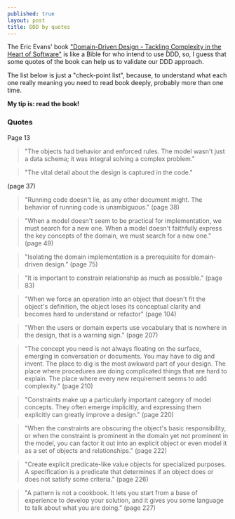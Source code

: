```yaml
---
published: true
layout: post
title: DDD by quotes
---
```




The Eric Evans' book ["Domain-Driven Design - Tackling Complexity in the Heart of Software"](http://goo.gl/d5zS7r) is like a Bible for who intend to use DDD, so, I guess that some quotes of the book can help us to validate our DDD approach.

The list below is just a "check-point list", because, to understand what each one really meaning you need to read book deeply, probably more than one time.

**My tip is: read the book!**

### Quotes
Page 13
> "The objects had behavior and enforced rules. The model wasn't just a data schema; it was integral solving a complex problem." 



> "The vital detail about the design is captured in the code." 

(page 37)

> "Running code doesn't lie, as any other document might. The behavior of running code is unambiguous." (page 38)

> "When a model doesn't seem to be practical for implementation, we must search for a new one. When a model doesn't faithfully express the key concepts of the domain, we must search for a new one." (page 49)

> "Isolating the domain implementation is a prerequisite for domain-driven design." (page 75)

> "It is important to constrain relationship as much as possible." (page 83)

> "When we force an operation into an object that doesn't fit the object's definition, the object loses its conceptual clarity and becomes hard to understand or refactor" (page 104)

> "When the users or domain experts use vocabulary that is nowhere in the design, that is a warning sign." (page 207)

> "The concept you need is not always floating on the surface, emerging in conversation or documents. You may have to dig and invent. The place to dig is the most awkward part of your design. The place where procedures are doing complicated things that are hard to explain. The place where every new requirement seems to add complexity." (page 210)

> "Constraints make up a particularly important category of model concepts. They often emerge implicitly, and expressing them explicitly can greatly improve a design." (page 220)

> "When the constraints are obscuring the object's basic responsibility, or when the constraint is prominent in the domain yet not prominent in the model, you can factor it out into an explicit object or even model it as a set of objects and relationships." (page 222)

> "Create explicit predicate-like value objects for specialized purposes. A specification is a predicate that determines if an object does or does not satisfy some criteria." (page 226)

> "A pattern is not a cookbook. It lets you start from a base of experience to develop your solution, and it gives you some language to talk about what you are doing." (page 227)
